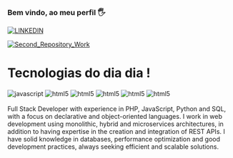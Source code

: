 ### Bem vindo, ao meu perfil 🖐️

[![LINKEDIN](https://img.shields.io/badge/LinkedIn-0077B5?style=for-the-badge&logo=linkedin&logoColor=white)](https://www.linkedin.com/in/adrianoangioletto/)

[![Second_Repository_Work](https://img.shields.io/badge/🚀_Second_Repository_Work-0066CC?style=for-the-badge&logo=github&logoColor=white)](https://github.com/angiolettoxmartsolutions)
#

# Tecnologias do dia dia !


<div style="display: inline_block">
     <img align="center" alt="javascript" src="https://img.shields.io/badge/JavaScript-F7DF1E?style=for-the-badge&logo=javascript&logoColor=black"/>
    <img align="center" alt="html5" src="https://img.shields.io/badge/HTML-239120?style=for-the-badge&logo=html5&logoColor=white"/>
    <img align="center" alt="html5" src="https://img.shields.io/badge/CSS-239120?&style=for-the-badge&logo=css3&logoColor=white"/>
    <img align="center" alt="html5" src="https://img.shields.io/badge/PHP-777BB4?style=for-the-badge&logo=php&logoColor=white"/>
    <img align="center" alt="html5" src="https://img.shields.io/badge/Python-14354C?style=for-the-badge&logo=python&logoColor=white"/>
    <img align="center" alt="html5" 
    <img align="center" alt="html5" src="https://img.shields.io/badge/React_Native-20232A?style=for-the-badge&logo=react&logoColor=61DAFB"/>






</div>
<br>
Full Stack Developer with experience in PHP, JavaScript, Python and SQL, with a focus on declarative and object-oriented languages. I work in web development using monolithic, hybrid and microservices architectures, in addition to having expertise in the creation and integration of REST APIs. I have solid knowledge in databases, performance optimization and good development practices, always seeking efficient and scalable solutions.

